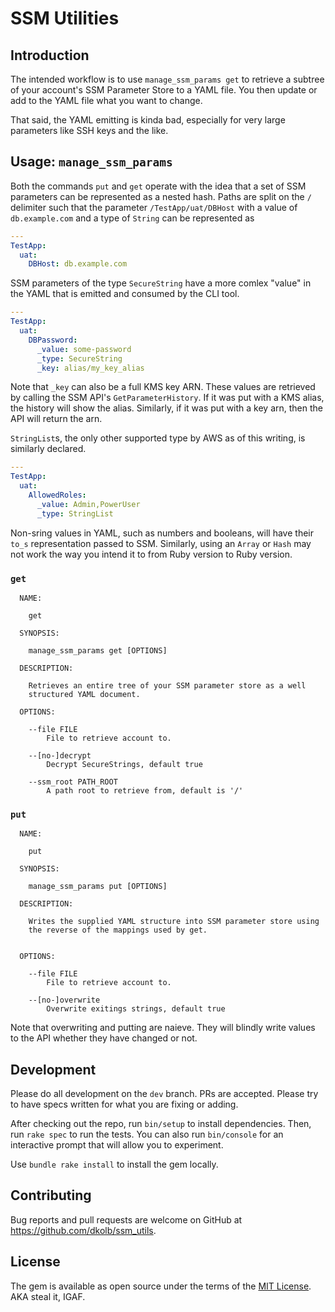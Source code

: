 # SSM Utilities

## Introduction
The intended workflow is to use `manage_ssm_params get` to retrieve a subtree
of your account's SSM Parameter Store to a YAML file.  You then update or add
to the YAML file what you want to change.

That said, the YAML emitting is kinda bad, especially for very large parameters
like SSH keys and the like.

## Usage: `manage_ssm_params`

Both the commands `put` and `get` operate with the idea that a set of SSM
parameters can be represented as a nested hash.  Paths are split on the `/`
delimiter such that the parameter `/TestApp/uat/DBHost` with a value of 
`db.example.com` and a type of `String` can be represented as

```yaml
---
TestApp:
  uat:
    DBHost: db.example.com
```

SSM parameters of the type `SecureString` have a more comlex "value" in the
YAML that is emitted and consumed by the CLI tool.

```yaml
---
TestApp:
  uat:
    DBPassword:
      _value: some-password
      _type: SecureString
      _key: alias/my_key_alias
```

Note that `_key` can also be a full KMS key ARN.  These values are retrieved
by calling the SSM API's `GetParameterHistory`.  If it was put with a KMS 
alias, the history will show the alias.  Similarly, if it was put with a key
arn, then the API will return the arn.

`StringList`s, the only other supported type by AWS as of this writing, is
similarly declared.

```yaml
---
TestApp:
  uat:
    AllowedRoles:
      _value: Admin,PowerUser
      _type: StringList
```

Non-sring values in YAML, such as numbers and booleans, will have their
`to_s` representation passed to SSM.  Similarly, using an `Array` or `Hash` may
not work the way you intend it to from Ruby version to Ruby version.

### `get`

```
  NAME:

    get

  SYNOPSIS:

    manage_ssm_params get [OPTIONS]

  DESCRIPTION:

    Retrieves an entire tree of your SSM parameter store as a well
    structured YAML document.

  OPTIONS:

    --file FILE
        File to retrieve account to.

    --[no-]decrypt
        Decrypt SecureStrings, default true

    --ssm_root PATH_ROOT
        A path root to retrieve from, default is '/'
```

### `put`
```
  NAME:

    put

  SYNOPSIS:

    manage_ssm_params put [OPTIONS]

  DESCRIPTION:

    Writes the supplied YAML structure into SSM parameter store using
    the reverse of the mappings used by get.


  OPTIONS:

    --file FILE
        File to retrieve account to.

    --[no-]overwrite
        Overwrite exitings strings, default true
```

Note that overwriting and putting are naieve.  They will blindly write values
to the API whether they have changed or not.


## Development

Please do all development on the `dev` branch.  PRs are accepted.  Please try
to have specs written for what you are fixing or adding.

After checking out the repo, run `bin/setup` to install dependencies. Then, 
run `rake spec` to run the tests. You can also run `bin/console` for an 
interactive prompt that will allow you to experiment.


Use `bundle rake install` to install the gem locally.

## Contributing

Bug reports and pull requests are welcome on GitHub at 
https://github.com/dkolb/ssm_utils.

## License

The gem is available as open source under the terms of the 
[MIT License](https://opensource.org/licenses/MIT).  AKA steal it, IGAF.
